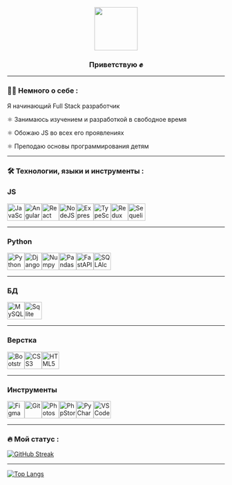 <div id="header" align="center">
  <img src="https://media.giphy.com/media/ln7z2eWriiQAllfVcn/giphy.gif" width="100"/>
</div>
<div id="header" align="center">
  <img src="https://komarev.com/ghpvc/?username=mymspuz&style=flat-square&color=blue" alt=""/>
</div>
<div id="header" align="center">
  
### Приветствую :fist_raised:

</div>

---

### :man_technologist: Немного о себе :

Я начинающий Full Stack разработчик

:atom_symbol: Занимаюсь изучением и разработкой в свободное время

:atom_symbol: Обожаю JS во всех его проявлениях

:atom_symbol: Преподаю основы программирования детям

---

### :hammer_and_wrench: Технологии, языки и инструменты :

### JS

<img src="https://cdn.jsdelivr.net/gh/devicons/devicon/icons/javascript/javascript-original.svg" title="JavaScript" width="40" height="40" /><img src="https://cdn.jsdelivr.net/gh/devicons/devicon/icons/angularjs/angularjs-original.svg" title="Angular" width="40" height="40" /><img src="https://cdn.jsdelivr.net/gh/devicons/devicon/icons/react/react-original.svg" title="React" width="40" height="40" /><img src="https://cdn.jsdelivr.net/gh/devicons/devicon/icons/nodejs/nodejs-original.svg" title="NodeJS" width="40" height="40" /><img src="https://cdn.jsdelivr.net/gh/devicons/devicon/icons/express/express-original.svg" title="Express" width="40" height="40" /><img src="https://cdn.jsdelivr.net/gh/devicons/devicon/icons/typescript/typescript-original.svg" title="TypeScript" width="40" height="40" /><img src="https://cdn.jsdelivr.net/gh/devicons/devicon/icons/redux/redux-original.svg" title="Redux" width="40" height="40" /><img src="https://cdn.jsdelivr.net/gh/devicons/devicon/icons/sequelize/sequelize-original.svg" title="Sequelize" width="40" height="40" />          

---

### Python

<img src="https://cdn.jsdelivr.net/gh/devicons/devicon/icons/python/python-original.svg" title="Python" width="40" height="40" /><img src="https://cdn.jsdelivr.net/gh/devicons/devicon/icons/django/django-plain.svg" title="Django" width="40" height="40" /><img src="https://cdn.jsdelivr.net/gh/devicons/devicon/icons/numpy/numpy-original.svg" title="Numpy" width="40" height="40" /><img src="https://cdn.jsdelivr.net/gh/devicons/devicon/icons/pandas/pandas-original.svg" title="Pandas" width="40" height="40" /><img src="https://cdn.jsdelivr.net/gh/devicons/devicon/icons/fastapi/fastapi-original.svg" title="FastAPI" width="40" height="40" /><img src="https://cdn.jsdelivr.net/gh/devicons/devicon/icons/sqlalchemy/sqlalchemy-original.svg" title="SQLAlchemy" width="40" height="40" />

---

### БД

<img src="https://cdn.jsdelivr.net/gh/devicons/devicon/icons/mysql/mysql-original.svg" title="MySQL" width="40" height="40" /><img src="https://cdn.jsdelivr.net/gh/devicons/devicon/icons/sqlite/sqlite-original.svg" title="Sqlite" width="40" height="40" />

---

### Верстка

<img src="https://cdn.jsdelivr.net/gh/devicons/devicon/icons/bootstrap/bootstrap-original.svg" title="Bootstrap" width="40" height="40" /><img src="https://cdn.jsdelivr.net/gh/devicons/devicon/icons/css3/css3-original.svg" title="CSS3" width="40" height="40" /><img src="https://cdn.jsdelivr.net/gh/devicons/devicon/icons/html5/html5-original.svg" title="HTML5" width="40" height="40" />

---

### Инструменты

<img src="https://cdn.jsdelivr.net/gh/devicons/devicon/icons/figma/figma-original.svg" title="Figma" width="40" height="40" /><img src="https://cdn.jsdelivr.net/gh/devicons/devicon/icons/git/git-original.svg" title="Git" width="40" height="40" /><img src="https://cdn.jsdelivr.net/gh/devicons/devicon/icons/photoshop/photoshop-plain.svg" title="Photoshop" width="40" height="40" /><img src="https://cdn.jsdelivr.net/gh/devicons/devicon/icons/phpstorm/phpstorm-original.svg" title="PhpStorm" width="40" height="40" /><img src="https://cdn.jsdelivr.net/gh/devicons/devicon/icons/pycharm/pycharm-original.svg" title="PyCharm" width="40" height="40" /><img src="https://cdn.jsdelivr.net/gh/devicons/devicon/icons/vscode/vscode-original.svg" title="VSCode" width="40" height="40" />

---

### :fire: Мой статус :

[![GitHub Streak](http://github-readme-streak-stats.herokuapp.com?user=mymspuz&theme=dark&background=000000)](https://git.io/streak-stats)

---

[![Top Langs](https://github-readme-stats.vercel.app/api/top-langs/?username=mymspuz&layout=compact&theme=vision-friendly-dark)](https://github.com/anuraghazra/github-readme-stats)

